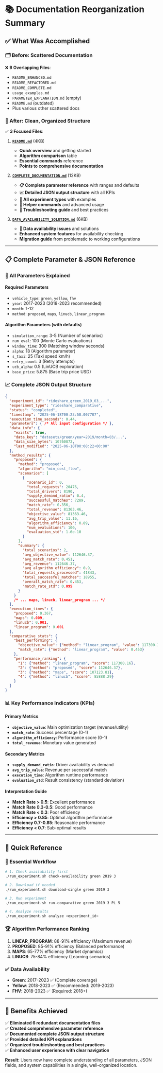 # 📚 Documentation Reorganization Summary

## ✅ **What Was Accomplished**

### **🗂️ Before: Scattered Documentation**
❌ **9 Overlapping Files**:
- `README_ENHANCED.md`
- `README_REFACTORED.md` 
- `README_COMPLETE.md`
- `usage_examples.md`
- `PARAMETER_EXPLANATION.md` (empty)
- `README.md` (outdated)
- Plus various other scattered docs

### **🎯 After: Clean, Organized Structure**
✅ **3 Focused Files**:

1. **[`README.md`](./README.md)** (4KB)
   - **Quick overview** and getting started
   - **Algorithm comparison** table
   - **Essential commands** reference
   - **Points to comprehensive documentation**

2. **[`COMPLETE_DOCUMENTATION.md`](./COMPLETE_DOCUMENTATION.md)** (12KB)
   - **📋 Complete parameter reference** with ranges and defaults
   - **📈 Detailed JSON output structure** with all KPIs
   - **🧪 All experiment types** with examples
   - **🧰 Helper commands** and advanced usage
   - **🐛 Troubleshooting guide** and best practices

3. **[`DATA_AVAILABILITY_SOLUTION.md`](./DATA_AVAILABILITY_SOLUTION.md)** (6KB)
   - **🚨 Data availability issues** and solutions
   - **Enhanced system features** for availability checking
   - **Migration guide** from problematic to working configurations

---

## 📋 **Complete Parameter & JSON Reference**

### **🎯 All Parameters Explained**

#### **Required Parameters**
- `vehicle_type`: `green`, `yellow`, `fhv`
- `year`: 2017-2023 (2018-2023 recommended)
- `month`: 1-12
- `method`: `proposed`, `maps`, `linucb`, `linear_program`

#### **Algorithm Parameters** (with defaults)
- `simulation_range`: 3-5 (Number of scenarios)
- `num_eval`: 100 (Monte Carlo evaluations)
- `window_time`: 300 (Matching window seconds)
- `alpha`: 18 (Algorithm parameter)
- `s_taxi`: 25 (Taxi speed km/h)
- `retry_count`: 3 (Retry attempts)
- `ucb_alpha`: 0.5 (LinUCB exploration)
- `base_price`: 5.875 (Base trip price USD)

### **📈 Complete JSON Output Structure**

```json
{
  "experiment_id": "rideshare_green_2019_03_...",
  "experiment_type": "rideshare_comparative",
  "status": "completed",
  "timestamp": "2025-06-18T00:23:58.007707",
  "execution_time_seconds": 0.44,
  "parameters": { /* All input configuration */ },
  "data_info": { 
    "exists": true,
    "data_key": "datasets/green/year=2019/month=03/...",
    "data_size_bytes": 10760872,
    "last_modified": "2025-06-18T00:08:22+00:00"
  },
  "method_results": {
    "proposed": {
      "method": "proposed",
      "algorithm": "min_cost_flow",
      "scenarios": [
        {
          "scenario_id": 0,
          "total_requests": 20476,
          "total_drivers": 8190,
          "supply_demand_ratio": 0.4,
          "successful_matches": 7289,
          "match_rate": 0.356,
          "total_revenue": 81363.46,
          "objective_value": 81363.46,
          "avg_trip_value": 11.16,
          "algorithm_efficiency": 0.89,
          "num_evaluations": 100,
          "evaluation_std": 1.6e-10
        }
      ],
      "summary": {
        "total_scenarios": 2,
        "avg_objective_value": 112646.37,
        "avg_match_rate": 0.451,
        "avg_revenue": 112646.37,
        "avg_algorithm_efficiency": 0.9,
        "total_requests_processed": 41843,
        "total_successful_matches": 18955,
        "overall_match_rate": 0.453,
        "match_rate_std": 0.095
      }
    }
    /* ... maps, linucb, linear_program ... */
  },
  "execution_times": {
    "proposed": 0.367,
    "maps": 0.009,
    "linucb": 0.001,
    "linear_program": 0.001
  },
  "comparative_stats": {
    "best_performing": {
      "objective_value": {"method": "linear_program", "value": 117300.16},
      "match_rate": {"method": "linear_program", "value": 0.453}
    },
    "performance_ranking": {
      "1": {"method": "linear_program", "score": 117300.16},
      "2": {"method": "proposed", "score": 112646.37},
      "3": {"method": "maps", "score": 107123.81},
      "4": {"method": "linucb", "score": 85888.29}
    }
  }
}
```

### **📊 Key Performance Indicators (KPIs)**

#### **Primary Metrics**
- **`objective_value`**: Main optimization target (revenue/utility)
- **`match_rate`**: Success percentage (0-1) 
- **`algorithm_efficiency`**: Performance score (0-1)
- **`total_revenue`**: Monetary value generated

#### **Secondary Metrics**
- **`supply_demand_ratio`**: Driver availability vs demand
- **`avg_trip_value`**: Revenue per successful match
- **`execution_time`**: Algorithm runtime performance
- **`evaluation_std`**: Result consistency (standard deviation)

#### **Interpretation Guide**
- **Match Rate > 0.5**: Excellent performance
- **Match Rate 0.3-0.5**: Good performance  
- **Match Rate < 0.3**: Poor efficiency
- **Efficiency > 0.85**: Optimal algorithm performance
- **Efficiency 0.7-0.85**: Reasonable performance
- **Efficiency < 0.7**: Sub-optimal results

---

## 🎯 **Quick Reference**

### **🚀 Essential Workflow**
```bash
# 1. Check availability first
./run_experiment.sh check-availability green 2019 3

# 2. Download if needed  
./run_experiment.sh download-single green 2019 3

# 3. Run experiment
./run_experiment.sh run-comparative green 2019 3 PL 5

# 4. Analyze results
./run_experiment.sh analyze <experiment_id>
```

### **🏆 Algorithm Performance Ranking**
1. **LINEAR_PROGRAM**: 88-91% efficiency (Maximum revenue)
2. **PROPOSED**: 85-91% efficiency (Balanced performance)
3. **MAPS**: 65-77% efficiency (Market dynamics)
4. **LINUCB**: 75-84% efficiency (Learning scenarios)

### **✅ Data Availability**
- **Green**: 2017-2023 ✅ (Complete coverage)
- **Yellow**: 2018-2023 ✅ (Recommended: 2019-2023)
- **FHV**: 2018-2023 ✅ (Required: 2018+)

---

## 🎉 **Benefits Achieved**

✅ **Eliminated 6 redundant documentation files**  
✅ **Created comprehensive parameter reference**  
✅ **Documented complete JSON output structure**  
✅ **Provided detailed KPI explanations**  
✅ **Organized troubleshooting and best practices**  
✅ **Enhanced user experience with clear navigation**  

**Result**: Users now have complete understanding of all parameters, JSON fields, and system capabilities in a single, well-organized location. 